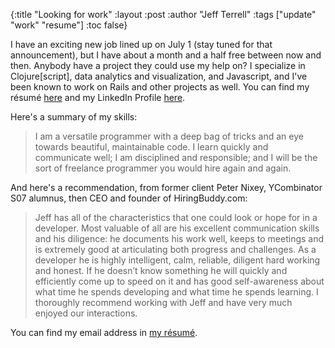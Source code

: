 {:title "Looking for work"
 :layout :post
 :author "Jeff Terrell"
 :tags ["update" "work" "resume"]
 :toc false}

I have an exciting new job lined up on July 1 (stay tuned for that
announcement), but I have about a month and a half free between now and then.
Anybody have a project they could use my help on? I specialize in
Clojure\[script\], data analytics and visualization, and Javascript, and I've
been known to work on Rails and other projects as well. You can find my
r&eacute;sum&eacute; [here](/img/résumé.pdf) and my LinkedIn Profile
[here](https://www.linkedin.com/in/jeffreyterrell/).

Here's a summary of my skills:

> I am a versatile programmer with a deep bag of tricks and an eye towards
> beautiful, maintainable code.  I learn quickly and communicate well; I am
> disciplined and responsible; and I will be the sort of freelance programmer
> you would hire again and again.

And here's a recommendation, from former client Peter Nixey, YCombinator S07
alumnus, then CEO and founder of HiringBuddy.com:

> Jeff has all of the characteristics that one could look or hope for in a
> developer.  Most valuable of all are his excellent communication skills and
> his diligence:  he documents his work well, keeps to meetings and  is
> extremely  good  at  articulating  both  progress  and  challenges.   As  a
> developer  he  is  highly intelligent, calm, reliable, diligent hard working
> and honest.  If he doesn’t know something he will quickly and efficiently
> come up to speed on it and has good self-awareness about what time he spends
> developing and what time he spends learning.  I thoroughly recommend working
> with Jeff and have very much enjoyed our interactions.

You can find my email address in [my r&eacute;sum&eacute;](/img/résumé.pdf).
